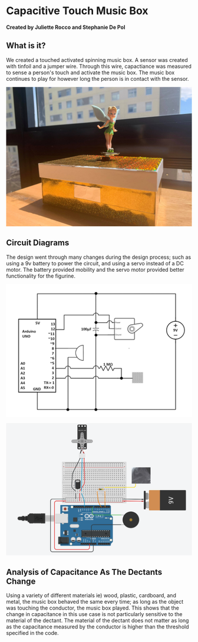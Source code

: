 # Capacitive Touch Music Box
**Created by Juliette Rocco and Stephanie De Pol**

## What is it?
We created a touched activated spinning music box. A sensor was created with tinfoil and a jumper wire. Through this wire, capactiance was measured to sense a person's touch and activate the music box. The music box continues to play for however long the person is in contact with the sensor.

![music box](https://github.com/jmrocco/music_box/blob/master/images/full.jpg)


## Circuit Diagrams

The design went through many changes during the design process; such as using a 9v battery to power the circuit, and using a servo instead of a DC motor. The battery provided mobility and the servo motor provided better functionality for the figurine.

![schematic 1](https://github.com/jmrocco/music_box/blob/master/images/circuit.jpg)

![schematic 2](https://github.com/jmrocco/music_box/blob/master/images/Circuit%20Design.PNG)

## Analysis of Capacitance As The Dectants Change
Using a variety of different materials ie) wood, plastic, cardboard, and metal, the music box behaved the same every time; as long as the object was touching the conductor, the music box played. This shows that the change in capacitance in this use case is not particularly sensitive to the material of the dectant. The material of the dectant does not matter as long as the capacitance measured by the conductor is higher than the threshold specified in the code.
